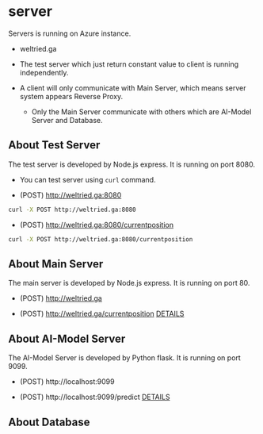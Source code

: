 # server
Servers is running on Azure instance.
* weltried.ga

* The test server which just return constant value to client is running independently.

* A client will only communicate with Main Server, which means server system appears Reverse Proxy.
    - Only the Main Server communicate with others which are AI-Model Server and Database.

## About Test Server
The test server is developed by Node.js express. It is running on port 8080.
* You can test server using `curl` command.

* (POST) http://weltried.ga:8080
``` bash
curl -X POST http://weltried.ga:8080
```

* (POST) http://weltried.ga:8080/currentposition
``` bash
curl -X POST http://weltried.ga:8080/currentposition
```

## About Main Server
The main server is developed by Node.js express. It is running on port 80.
* (POST) http://weltried.ga

* (POST) http://weltried.ga/currentposition [DETAILS](./Main/#currentposition)

## About AI-Model Server
The AI-Model Server is developed by Python flask. It is running on port 9099.
* (POST) http://localhost:9099

* (POST) http://localhost:9099/predict [DETAILS](./AI-Model/#predict)

## About Database


